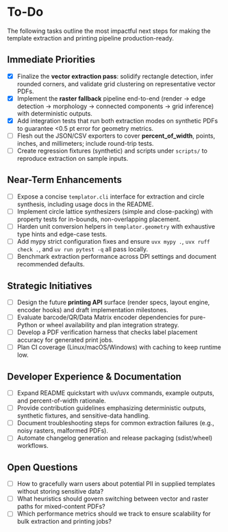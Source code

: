 # To-Do

The following tasks outline the most impactful next steps for making the template extraction and printing pipeline production-ready.

## Immediate Priorities
- [x] Finalize the **vector extraction pass**: solidify rectangle detection, infer rounded corners, and validate grid clustering on representative vector PDFs.
- [x] Implement the **raster fallback** pipeline end-to-end (render → edge detection → morphology → connected components → grid inference) with deterministic outputs.
- [x] Add integration tests that run both extraction modes on synthetic PDFs to guarantee <0.5 pt error for geometry metrics.
- [ ] Flesh out the JSON/CSV exporters to cover **percent_of_width**, points, inches, and millimeters; include round-trip tests.
- [ ] Create regression fixtures (synthetic) and scripts under `scripts/` to reproduce extraction on sample inputs.

## Near-Term Enhancements
- [ ] Expose a concise `templator.cli` interface for extraction and circle synthesis, including usage docs in the README.
- [ ] Implement circle lattice synthesizers (simple and close-packing) with property tests for in-bounds, non-overlapping placement.
- [ ] Harden unit conversion helpers in `templator.geometry` with exhaustive type hints and edge-case tests.
- [ ] Add mypy strict configuration fixes and ensure `uvx mypy .`, `uvx ruff check .`, and `uv run pytest -q` all pass locally.
- [ ] Benchmark extraction performance across DPI settings and document recommended defaults.

## Strategic Initiatives
- [ ] Design the future **printing API** surface (render specs, layout engine, encoder hooks) and draft implementation milestones.
- [ ] Evaluate barcode/QR/Data Matrix encoder dependencies for pure-Python or wheel availability and plan integration strategy.
- [ ] Develop a PDF verification harness that checks label placement accuracy for generated print jobs.
- [ ] Plan CI coverage (Linux/macOS/Windows) with caching to keep runtime low.

## Developer Experience & Documentation
- [ ] Expand README quickstart with uv/uvx commands, example outputs, and percent-of-width rationale.
- [ ] Provide contribution guidelines emphasizing deterministic outputs, synthetic fixtures, and sensitive-data handling.
- [ ] Document troubleshooting steps for common extraction failures (e.g., noisy rasters, malformed PDFs).
- [ ] Automate changelog generation and release packaging (sdist/wheel) workflows.

## Open Questions
- [ ] How to gracefully warn users about potential PII in supplied templates without storing sensitive data?
- [ ] What heuristics should govern switching between vector and raster paths for mixed-content PDFs?
- [ ] Which performance metrics should we track to ensure scalability for bulk extraction and printing jobs?
